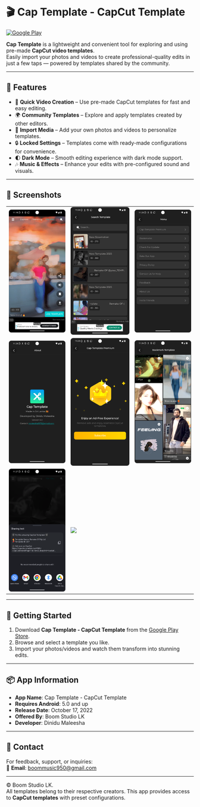 # 🎬 Cap Template - CapCut Template  

[![Google Play](https://img.shields.io/badge/Download-Google_Play-blue?style=for-the-badge&logo=google-play)](https://play.google.com/store/apps/details?id=com.boomstudio.capcuttemplate)

**Cap Template** is a lightweight and convenient tool for exploring and using pre-made **CapCut video templates**.  
Easily import your photos and videos to create professional-quality edits in just a few taps — powered by templates shared by the community.  

---

## 🌟 Features  

- 🎥 **Quick Video Creation** – Use pre-made CapCut templates for fast and easy editing.  
- 🌍 **Community Templates** – Explore and apply templates created by other editors.  
- 📸 **Import Media** – Add your own photos and videos to personalize templates.  
- 🔒 **Locked Settings** – Templates come with ready-made configurations for convenience.  
- 🌓 **Dark Mode** – Smooth editing experience with dark mode support.  
- 🎶 **Music & Effects** – Enhance your edits with pre-configured sound and visuals.  

---

## 📸 Screenshots  

<table>
  <tr>
    <td><img src="images/screenshot1.png" width="250"/></td>
    <td><img src="images/screenshot4.png" width="250"/></td>
    <td><img src="images/screenshot5.png" width="250"/></td>
  </tr>
  <tr>
    <td><img src="images/screenshot6.png" width="250"/></td>
    <td><img src="images/screenshot7.png" width="250"/></td>
    <td><img src="images/screenshot8.png" width="250"/></td>
  </tr>
  <tr>
    <td><img src="images/screenshot9.png" width="250"/></td>
    <td><img src="images/screenshot10.png" width="250"/></td>
  </tr>
</table>

---

## 🚀 Getting Started  

1. Download **Cap Template - CapCut Template** from the [Google Play Store](https://play.google.com/store/apps/details?id=com.boomstudio.capcuttemplate).  
2. Browse and select a template you like.  
3. Import your photos/videos and watch them transform into stunning edits.  

---

## 📦 App Information  

- **App Name**: Cap Template - CapCut Template  
- **Requires Android**: 5.0 and up  
- **Release Date**: October 17, 2022  
- **Offered By**: Boom Studio LK  
- **Developer**: Dinidu Maleesha  

---

## 📧 Contact  

For feedback, support, or inquiries:  
📩 **Email**: boommusic950@gmail.com  

---

© Boom Studio LK.  
All templates belong to their respective creators. This app provides access to **CapCut templates** with preset configurations.  

